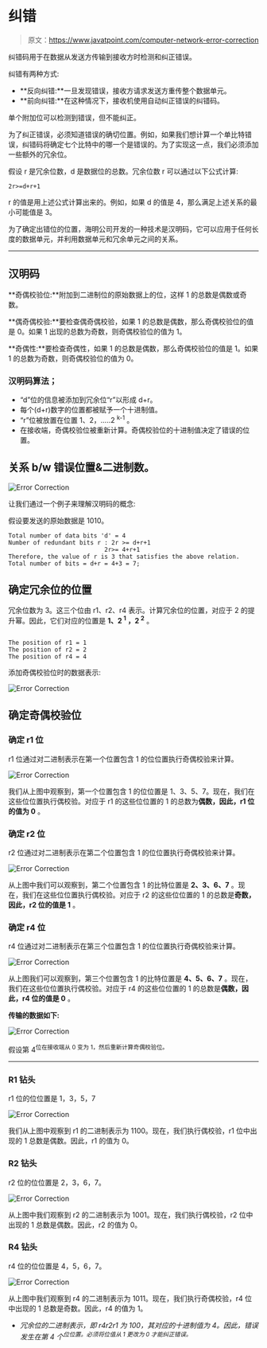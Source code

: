 # 纠错

> 原文：<https://www.javatpoint.com/computer-network-error-correction>

纠错码用于在数据从发送方传输到接收方时检测和纠正错误。

纠错有两种方式:

*   **反向纠错:**一旦发现错误，接收方请求发送方重传整个数据单元。
*   **前向纠错:**在这种情况下，接收机使用自动纠正错误的纠错码。

单个附加位可以检测到错误，但不能纠正。

为了纠正错误，必须知道错误的确切位置。例如，如果我们想计算一个单比特错误，纠错码将确定七个比特中的哪一个是错误的。为了实现这一点，我们必须添加一些额外的冗余位。

假设 r 是冗余位数，d 是数据位的总数。冗余位数 r 可以通过以下公式计算:

```
2r>=d+r+1

```

r 的值是用上述公式计算出来的。例如，如果 d 的值是 4，那么满足上述关系的最小可能值是 3。

为了确定出错位的位置，海明公司开发的一种技术是汉明码，它可以应用于任何长度的数据单元，并利用数据单元和冗余单元之间的关系。

* * *

## 汉明码

**奇偶校验位:**附加到二进制位的原始数据上的位，这样 1 的总数是偶数或奇数。

**偶奇偶校验:**要检查偶奇偶校验，如果 1 的总数是偶数，那么奇偶校验位的值是 0。如果 1 出现的总数为奇数，则奇偶校验位的值为 1。

**奇偶性:**要检查奇偶性，如果 1 的总数是偶数，那么奇偶校验位的值是 1。如果 1 的总数为奇数，则奇偶校验位的值为 0。

### 汉明码算法；

*   “d”位的信息被添加到冗余位“r”以形成 d+r。
*   每个(d+r)数字的位置都被赋予一个十进制值。
*   “r”位被放置在位置 1、2，.....2 <sup>k-1</sup> 。
*   在接收端，奇偶校验位被重新计算。奇偶校验位的十进制值决定了错误的位置。

## 关系 b/w 错误位置&二进制数。

![Error Correction](img/1b312bacd9c5dfd8685ea270eac0a5d5.png)

让我们通过一个例子来理解汉明码的概念:

假设要发送的原始数据是 1010。

```
Total number of data bits 'd' = 4
Number of redundant bits r : 2r >= d+r+1
                           2r>= 4+r+1
Therefore, the value of r is 3 that satisfies the above relation.
Total number of bits = d+r = 4+3 = 7;

```

## 确定冗余位的位置

冗余位数为 3。这三个位由 r1、r2、r4 表示。计算冗余位的位置，对应于 2 的提升幂。因此，它们对应的位置是 **1、2 <sup>1</sup> ，2 <sup>2</sup>** 。

```

The position of r1 = 1
The position of r2 = 2
The position of r4 = 4

```

添加奇偶校验位时的数据表示:

![Error Correction](img/20d8589b971043d8ae726364d62e307a.png)

## 确定奇偶校验位

### 确定 r1 位

r1 位通过对二进制表示在第一个位置包含 1 的位位置执行奇偶校验来计算。

![Error Correction](img/dbfbd6e5dcceec94b4bc512397a7846b.png)

我们从上图中观察到，第一个位置包含 1 的位位置是 1、3、5、7。现在，我们在这些位位置执行偶校验。对应于 r1 的这些位位置的 1 的总数为**偶数，因此，r1 位的值为 0** 。

### 确定 r2 位

r2 位通过对二进制表示在第二个位置包含 1 的位位置执行奇偶校验来计算。

![Error Correction](img/f32e239ea4a86da89ec1fd2e147f35db.png)

从上图中我们可以观察到，第二个位置包含 1 的比特位置是 **2、3、6、7** 。现在，我们在这些位位置执行偶校验。对应于 r2 的这些位位置的 1 的总数是**奇数，因此，r2 位的值是 1** 。

### 确定 r4 位

r4 位通过对二进制表示在第三个位置包含 1 的位位置执行奇偶校验来计算。

![Error Correction](img/86d30cedfe7d73c52adb8706b2c375c6.png)

从上图我们可以观察到，第三个位置包含 1 的比特位置是 **4、5、6、7** 。现在，我们在这些位位置执行偶校验。对应于 r4 的这些位位置的 1 的总数是**偶数，因此，r4 位的值是 0** 。

**传输的数据如下:**

![Error Correction](img/b166318934f9ce8d23306159b34478cd.png)

假设第 4<sup>位在接收端从 0 变为 1，然后重新计算奇偶校验位。</sup>

* * *

### R1 钻头

r1 位的位位置是 1，3，5，7

![Error Correction](img/567cbe3a462cf471c10768429d1aa120.png)

我们从上图中观察到 r1 的二进制表示为 1100。现在，我们执行偶校验，r1 位中出现的 1 总数是偶数。因此，r1 的值为 0。

### R2 钻头

r2 位的位位置是 2，3，6，7。

![Error Correction](img/44decdaf39f524c05fbccee45770fb5d.png)

从上图中我们观察到 r2 的二进制表示为 1001。现在，我们执行偶校验，r2 位中出现的 1 总数是偶数。因此，r2 的值为 0。

### R4 钻头

r4 位的位位置是 4，5，6，7。

![Error Correction](img/20cf9603e847d20974343ff74fe5377f.png)

从上图中我们观察到 r4 的二进制表示为 1011。现在，我们执行奇偶校验，r4 位中出现的 1 总数是奇数。因此，r4 的值为 1。

*   *冗余位的二进制表示，即 r4r2r1 为 100，其对应的十进制值为 4。因此，错误发生在第 4 个<sup>位位置。必须将位值从 1 更改为 0 才能纠正错误。</sup>*